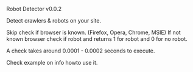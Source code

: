 Robot Detector v0.0.2

Detect crawlers & robots on your site.

Skip check if browser is known. (Firefox, Opera, Chrome, MSIE)
If not known browser check if robot and returns 1 for robot and 0 for no robot.

A check takes around 0.0001 - 0.0002 seconds to execute.

Check example on info howto use it.
